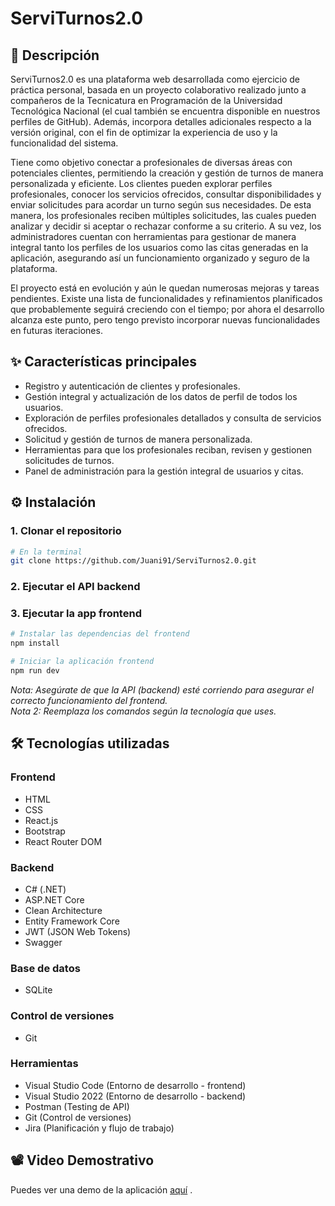 # ServiTurnos2.0

## 🚀 Descripción

ServiTurnos2.0 es una plataforma web desarrollada como ejercicio de práctica personal, basada en un proyecto colaborativo realizado junto a compañeros de la Tecnicatura en Programación de la Universidad Tecnológica Nacional (el cual también se encuentra disponible en nuestros perfiles de GitHub). Además, incorpora detalles adicionales respecto a la versión original, con el fin de optimizar la experiencia de uso y la funcionalidad del sistema.

Tiene como objetivo conectar a profesionales de diversas áreas con potenciales clientes, permitiendo la creación y gestión de turnos de manera personalizada y eficiente. Los clientes pueden explorar perfiles profesionales, conocer los servicios ofrecidos, consultar disponibilidades y enviar solicitudes para acordar un turno según sus necesidades. De esta manera, los profesionales reciben múltiples solicitudes, las cuales pueden analizar y decidir si aceptar o rechazar conforme a su criterio. A su vez, los administradores cuentan con herramientas para gestionar de manera integral tanto los perfiles de los usuarios como las citas generadas en la aplicación, asegurando así un funcionamiento organizado y seguro de la plataforma.

El proyecto está en evolución y aún le quedan numerosas mejoras y tareas pendientes. Existe una lista de funcionalidades y refinamientos planificados que probablemente seguirá creciendo con el tiempo; por ahora el desarrollo alcanza este punto, pero tengo previsto incorporar nuevas funcionalidades en futuras iteraciones.

## ✨ Características principales

- Registro y autenticación de clientes y profesionales.
- Gestión integral y actualización de los datos de perfil de todos los usuarios.
- Exploración de perfiles profesionales detallados y consulta de servicios ofrecidos.
- Solicitud y gestión de turnos de manera personalizada.
- Herramientas para que los profesionales reciban, revisen y gestionen solicitudes de turnos.
- Panel de administración para la gestión integral de usuarios y citas.

## ⚙️ Instalación

### 1. Clonar el repositorio

```bash
# En la terminal
git clone https://github.com/Juani91/ServiTurnos2.0.git
```

### 2. Ejecutar el API backend

### 3. Ejecutar la app frontend

```bash
# Instalar las dependencias del frontend
npm install

# Iniciar la aplicación frontend
npm run dev
```

_Nota: Asegúrate de que la API (backend) esté corriendo para asegurar el correcto funcionamiento del frontend._  
_Nota 2: Reemplaza los comandos según la tecnología que uses._

## 🛠️ Tecnologías utilizadas

### Frontend
- HTML
- CSS
- React.js
- Bootstrap
- React Router DOM

### Backend
- C# (.NET)
- ASP.NET Core
- Clean Architecture
- Entity Framework Core
- JWT (JSON Web Tokens)
- Swagger

### Base de datos
- SQLite

### Control de versiones
- Git

### Herramientas
- Visual Studio Code (Entorno de desarrollo - frontend)
- Visual Studio 2022 (Entorno de desarrollo - backend)
- Postman (Testing de API)
- Git (Control de versiones)
- Jira (Planificación y flujo de trabajo)

## 📽️ Video Demostrativo

Puedes ver una demo de la aplicación [aquí](https://www.youtube.com/watch?v=lnIhnMNWzG8) .
